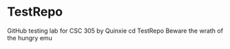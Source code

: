 # TestRepo
GitHub testing lab for CSC 305 by Quinxie
cd TestRepo
Beware the wrath of the hungry emu
